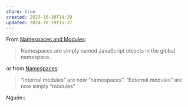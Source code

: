 ```yaml
---
share: true
created: 2023-10-30T14:29
updated: 2024-10-19T15:37
---
```

From [Namespaces and Modules](https://www.typescriptlang.org/docs/handbook/namespaces-and-modules.html#using-namespaces "TypeScript: Documentation - Namespaces and Modules"):
> Namespaces are simply named JavaScript objects in the global namespace.

or from [Namespaces](https://www.typescriptlang.org/docs/handbook/namespaces.html "TypeScript: Documentation - Namespaces"):
> “Internal modules” are now “namespaces”. “External modules” are now simply “modules”

Nguồn:: 